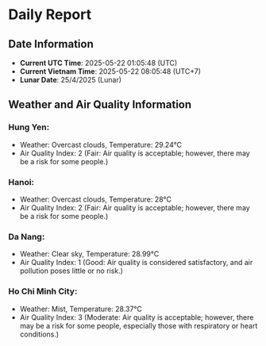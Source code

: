 # Daily Report
## Date Information
- **Current UTC Time**: 2025-05-22 01:05:48 (UTC)
- **Current Vietnam Time**: 2025-05-22 08:05:48 (UTC+7)
- **Lunar Date**: 25/4/2025 (Lunar)

## Weather and Air Quality Information

### Hung Yen:
- Weather: Overcast clouds, Temperature: 29.24°C
- Air Quality Index: 2 (Fair: Air quality is acceptable; however, there may be a risk for some people.)

### Hanoi:
- Weather: Overcast clouds, Temperature: 28°C
- Air Quality Index: 2 (Fair: Air quality is acceptable; however, there may be a risk for some people.)

### Da Nang:
- Weather: Clear sky, Temperature: 28.99°C
- Air Quality Index: 1 (Good: Air quality is considered satisfactory, and air pollution poses little or no risk.)

### Ho Chi Minh City:
- Weather: Mist, Temperature: 28.37°C
- Air Quality Index: 3 (Moderate: Air quality is acceptable; however, there may be a risk for some people, especially those with respiratory or heart conditions.)
